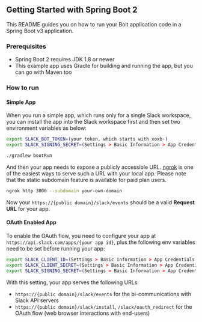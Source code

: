 ## Getting Started with Spring Boot 2

This README guides you on how to run your Bolt application code in a Spring Boot v3 application.

### Prerequisites

* Spring Boot 2 requires JDK 1.8 or newer
* This example app uses Gradle for building and running the app, but you can go with Maven too

### How to run

#### Simple App

When you run a simple app, which runs only for a single Slack workspace, you can install the app into the Slack workspace first and then set two environment variables as below:
```bash
export SLACK_BOT_TOKEN=(your token, which starts with xoxb-)
export SLACK_SIGNING_SECRET=(Settings > Basic Information > App Credentials > Signing Secret)
```

```bash
./gradlew bootRun
```

And then your app needs to expose a publicly accessible URL. [ngrok](https://ngrok.com/) is one of the easiest ways to serve such a URL with your local app.
Please note that the static subdomain feature is available for paid plan users.

```bash
ngrok http 3000 --subdomain your-own-domain
```

Now your `https://{public domain}/slack/events` should be a valid **Request URL** for your app.

#### OAuth Enabled App

To enable the OAuth flow, you need to configure your app at `https://api.slack.com/apps/{your app id}`,
plus the following env variables need to be set before running your app:

```bash
export SLACK_CLIENT_ID=(Settings > Basic Information > App Credentials > Client ID)
export SLACK_CLIENT_SECRET=(Settings > Basic Information > App Credentials > Client Secret)
export SLACK_SIGNING_SECRET=(Settings > Basic Information > App Credentials > Signing Secret)
```

With this setting, your app serves the following URLs:

* `https://{public domain}/slack/events` for the bi-communications with Slack API servers
* `https://{public domain}/slack/install`, `/slack/oauth_redirect` for the OAuth flow (web browser interactions with end-users)

